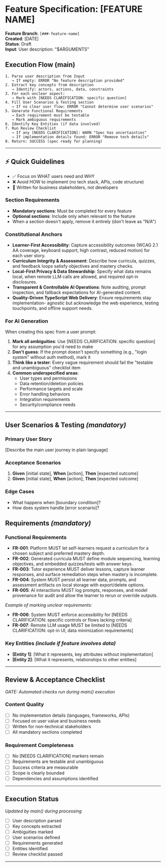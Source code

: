 # Feature Specification: [FEATURE NAME]

**Feature Branch**: `[###-feature-name]`  
**Created**: [DATE]  
**Status**: Draft  
**Input**: User description: "$ARGUMENTS"

## Execution Flow (main)
```
1. Parse user description from Input
   → If empty: ERROR "No feature description provided"
2. Extract key concepts from description
   → Identify: actors, actions, data, constraints
3. For each unclear aspect:
   → Mark with [NEEDS CLARIFICATION: specific question]
4. Fill User Scenarios & Testing section
   → If no clear user flow: ERROR "Cannot determine user scenarios"
5. Generate Functional Requirements
   → Each requirement must be testable
   → Mark ambiguous requirements
6. Identify Key Entities (if data involved)
7. Run Review Checklist
   → If any [NEEDS CLARIFICATION]: WARN "Spec has uncertainties"
   → If implementation details found: ERROR "Remove tech details"
8. Return: SUCCESS (spec ready for planning)
```

---

## ⚡ Quick Guidelines
- ✅ Focus on WHAT users need and WHY
- ❌ Avoid HOW to implement (no tech stack, APIs, code structure)
- 👥 Written for business stakeholders, not developers

### Section Requirements
- **Mandatory sections**: Must be completed for every feature
- **Optional sections**: Include only when relevant to the feature
- When a section doesn't apply, remove it entirely (don't leave as "N/A")

### Constitutional Anchors
- **Learner-First Accessibility**: Capture accessibility outcomes (WCAG 2.1 AA coverage,
   keyboard support, high contrast, reduced motion) for each user story.
- **Curriculum Integrity & Assessment**: Describe how curricula, quizzes, and feedback
   loops satisfy objectives and mastery checks.
- **Local-First Privacy & Data Stewardship**: Specify what data remains local, when remote
   LLM calls are allowed, and required opt-in disclosures.
- **Transparent & Controllable AI Operations**: Note auditing, prompt inspection, and
   fallback expectations for AI-generated content.
- **Quality-Driven TypeScript Web Delivery**: Ensure requirements stay implementation-
   agnostic but acknowledge the web experience, testing touchpoints, and offline support
   needs.

### For AI Generation
When creating this spec from a user prompt:
1. **Mark all ambiguities**: Use [NEEDS CLARIFICATION: specific question] for any assumption you'd need to make
2. **Don't guess**: If the prompt doesn't specify something (e.g., "login system" without auth method), mark it
3. **Think like a tester**: Every vague requirement should fail the "testable and unambiguous" checklist item
4. **Common underspecified areas**:
   - User types and permissions
   - Data retention/deletion policies  
   - Performance targets and scale
   - Error handling behaviors
   - Integration requirements
   - Security/compliance needs

---

## User Scenarios & Testing *(mandatory)*

### Primary User Story
[Describe the main user journey in plain language]

### Acceptance Scenarios
1. **Given** [initial state], **When** [action], **Then** [expected outcome]
2. **Given** [initial state], **When** [action], **Then** [expected outcome]

### Edge Cases
- What happens when [boundary condition]?
- How does system handle [error scenario]?

## Requirements *(mandatory)*

### Functional Requirements
- **FR-001**: Platform MUST let self-learners request a curriculum for a chosen subject and
   preferred mastery depth.
- **FR-002**: Generated curricula MUST define module sequencing, learning objectives, and
   embedded quizzes/tests with answer keys.
- **FR-003**: Tutor experience MUST deliver lessons, capture learner responses, and
   surface remediation steps when mastery is incomplete.
- **FR-004**: System MUST persist all learner data, prompts, and assessment artifacts on
   local storage with export/delete options.
- **FR-005**: AI interactions MUST log prompts, responses, and model provenance for audit
   and allow the learner to rerun or override outputs.

*Example of marking unclear requirements:*
- **FR-006**: System MUST enforce accessibility for [NEEDS CLARIFICATION: specific controls or flows lacking criteria]
- **FR-007**: Remote LLM usage MUST be limited to [NEEDS CLARIFICATION: opt-in UI, data minimization requirements]

### Key Entities *(include if feature involves data)*
- **[Entity 1]**: [What it represents, key attributes without implementation]
- **[Entity 2]**: [What it represents, relationships to other entities]

---

## Review & Acceptance Checklist
*GATE: Automated checks run during main() execution*

### Content Quality
- [ ] No implementation details (languages, frameworks, APIs)
- [ ] Focused on user value and business needs
- [ ] Written for non-technical stakeholders
- [ ] All mandatory sections completed

### Requirement Completeness
- [ ] No [NEEDS CLARIFICATION] markers remain
- [ ] Requirements are testable and unambiguous  
- [ ] Success criteria are measurable
- [ ] Scope is clearly bounded
- [ ] Dependencies and assumptions identified

---

## Execution Status
*Updated by main() during processing*

- [ ] User description parsed
- [ ] Key concepts extracted
- [ ] Ambiguities marked
- [ ] User scenarios defined
- [ ] Requirements generated
- [ ] Entities identified
- [ ] Review checklist passed

---
